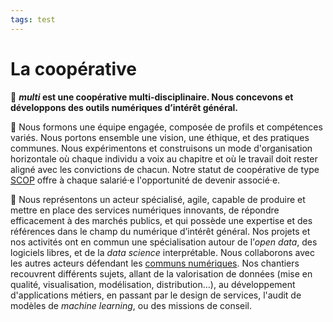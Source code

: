 ```yaml
---
tags: test
---
```



# La coopérative

🚀&nbsp;**_multi_ est une coopérative multi-disciplinaire. Nous concevons et développons des outils numériques d’intérêt général.**

🤝&nbsp;Nous formons une équipe engagée, composée de profils et compétences variés. Nous portons ensemble une vision, une éthique, et des pratiques communes. Nous expérimentons et construisons un mode d'organisation horizontale où chaque individu a voix au chapitre et où le travail doit rester aligné avec les convictions de chacun. Notre statut de coopérative de type [SCOP](https://www.les-scop.coop/foire-aux-questions) offre à chaque salarié·e l'opportunité de devenir associé·e.

📖&nbsp;Nous représentons un acteur spécialisé, agile, capable de produire et mettre en place des services numériques innovants, de répondre efficacement à des marchés publics, et qui possède une expertise et des références dans le champ du numérique d’intérêt général. Nos projets et nos activités ont en commun une spécialisation autour de l’*open data*, des logiciels libres, et de la *data science* interprétable. Nous collaborons avec les autres acteurs défendant les [communs numériques](https://communs.societenumerique.gouv.fr/). Nos chantiers recouvrent différents sujets, allant de la valorisation de données (mise en qualité, visualisation, modélisation, distribution…), au développement d'applications métiers, en passant par le design de services, l'audit de modèles de *machine learning*, ou des missions de conseil.

